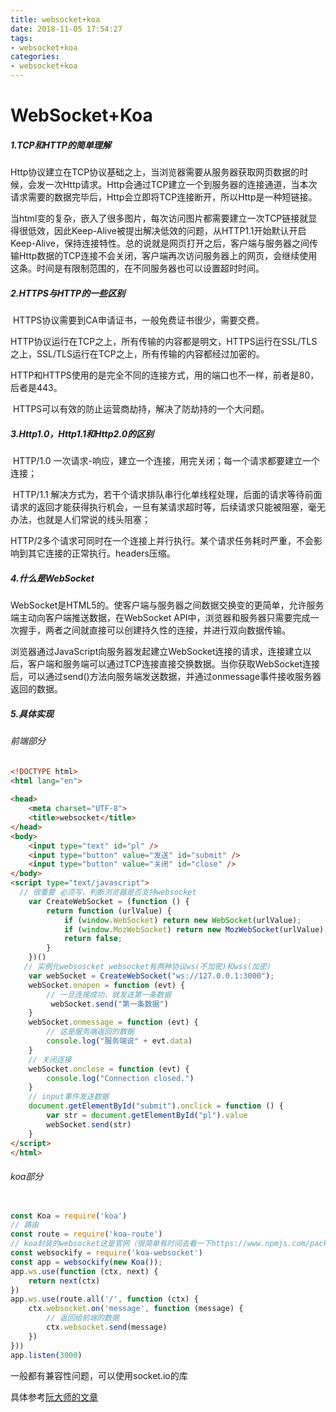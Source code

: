 ```yaml
---
title: websocket+koa
date: 2018-11-05 17:54:27
tags: 
- websocket+koa
categories: 
- websocket+koa
---
```


# WebSocket+Koa

##### 1.TCP和HTTP的简单理解

​    Http协议建立在TCP协议基础之上，当浏览器需要从服务器获取网页数据的时候，会发一次Http请求。Http会通过TCP建立一个到服务器的连接通道，当本次请求需要的数据完毕后，Http会立即将TCP连接断开，所以Http是一种短链接。

​    当html变的复杂，嵌入了很多图片，每次访问图片都需要建立一次TCP链接就显得很低效，因此Keep-Alive被提出解决低效的问题，从HTTP1.1开始默认开启Keep-Alive，保持连接特性。总的说就是网页打开之后，客户端与服务器之间传输Http数据的TCP连接不会关闭，客户端再次访问服务器上的网页，会继续使用这条。时间是有限制范围的，在不同服务器也可以设置超时时间。



##### 2.**HTTPS与HTTP的一些区别**

​    HTTPS协议需要到CA申请证书，一般免费证书很少，需要交费。

​    HTTP协议运行在TCP之上，所有传输的内容都是明文，HTTPS运行在SSL/TLS之上，SSL/TLS运行在TCP之上，所有传输的内容都经过加密的。

​    HTTP和HTTPS使用的是完全不同的连接方式，用的端口也不一样，前者是80，后者是443。

​    HTTPS可以有效的防止运营商劫持，解决了防劫持的一个大问题。



##### 3.Http1.0，Http1.1和Http2.0的区别

​    HTTP/1.0 一次请求-响应，建立一个连接，用完关闭；每一个请求都要建立一个连接；

​    HTTP/1.1 解决方式为，若干个请求排队串行化单线程处理，后面的请求等待前面请求的返回才能获得执行机会，一旦有某请求超时等，后续请求只能被阻塞，毫无办法，也就是人们常说的线头阻塞；

​    HTTP/2多个请求可同时在一个连接上并行执行。某个请求任务耗时严重，不会影响到其它连接的正常执行。headers压缩。



##### 4.什么是WebSocket

​    WebSocket是HTML5的。使客户端与服务器之间数据交换变的更简单，允许服务端主动向客户端推送数据，在WebSocket API中，浏览器和服务器只需要完成一次握手，两者之间就直接可以创建持久性的连接，并进行双向数据传输。

​    浏览器通过JavaScript向服务器发起建立WebSocket连接的请求，连接建立以后，客户端和服务端可以通过TCP连接直接交换数据。当你获取WebSocket连接后，可以通过send()方法向服务端发送数据，并通过onmessage事件接收服务器返回的数据。

##### 5.具体实现

###### 前端部分

```html
<!DOCTYPE html>
<html lang="en">
 
<head>
    <meta charset="UTF-8">
    <title>websocket</title>
</head>
<body>
    <input type="text" id="pl" />
    <input type="button" value="发送" id="submit" />
    <input type="button" value="关闭" id="close" />
</body>
<script type="text/javascript">
  // 很重要 必须写，判断浏览器是否支持websocket
    var CreateWebSocket = (function () {
        return function (urlValue) {
            if (window.WebSocket) return new WebSocket(urlValue);
            if (window.MozWebSocket) return new MozWebSocket(urlValue);
            return false;
        }
    })()
   // 实例化websoscket websocket有两种协议ws(不加密)和wss(加密)
    var webSocket = CreateWebSocket("ws://127.0.0.1:3000");
    webSocket.onopen = function (evt) {
        // 一旦连接成功，就发送第一条数据
         webSocket.send("第一条数据")
    }
    webSocket.onmessage = function (evt) {
        // 这是服务端返回的数据
        console.log("服务端说" + evt.data)
    }
    // 关闭连接
    webSocket.onclose = function (evt) {
        console.log("Connection closed.")
    }
    // input事件发送数据
    document.getElementById("submit").onclick = function () {
        var str = document.getElementById("pl").value
        webSocket.send(str)
    }
</script>
</html>

```

###### koa部分

```javascript

const Koa = require('koa')
// 路由
const route = require('koa-route')
// koa封装的websocket这是官网（很简单有时间去看一下https://www.npmjs.com/package/koa-websocket）
const websockify = require('koa-websocket')
const app = websockify(new Koa());
app.ws.use(function (ctx, next) {
    return next(ctx)
})
app.ws.use(route.all('/', function (ctx) {
    ctx.websocket.on('message', function (message) {
        // 返回给前端的数据
        ctx.websocket.send(message)
    })
}))
app.listen(3000)
```

一般都有兼容性问题，可以使用socket.io的库

具体参考[阮大师的文章](http://www.ruanyifeng.com/blog/2017/05/websocket.html)








